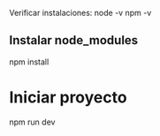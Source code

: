Verificar instalaciones:
node -v
npm -v


## Instalar node_modules
npm install


# Iniciar proyecto
npm run dev